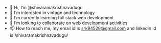 - 👋 Hi, I’m @shivaramakrishnavadugu
- 👀 I’m interested in vintage and technology
- 🌱 I’m currently learning full stack web development
- 💞️ I’m looking to collaborate on web development activities
- 📫 How to reach me, my email id is srk94528@gmail.com and linkedin id is /shivaramakrishnavadugu/

<!---
shivaramakrishnavadugu/shivaramakrishnavadugu is a ✨ special ✨ repository because its `README.md` (this file) appears on your GitHub profile.
You can click the Preview link to take a look at your changes.
--->
